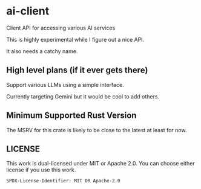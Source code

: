 # ai-client
Client API for accessing various AI services

This is highly experimental while I figure out a nice API.

It also needs a catchy name.

## High level plans (if it ever gets there)

Support various LLMs using a simple interface.

Currently targeting Gemini but it would be cool to add others.

## Minimum Supported Rust Version

The MSRV for this crate is likely to be close to the latest at least for now.

## LICENSE

This work is dual-licensed under MIT or Apache 2.0.
You can choose either license if you use this work.

`SPDX-License-Identifier: MIT OR Apache-2.0`